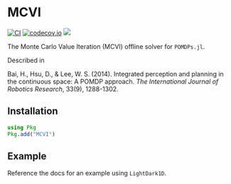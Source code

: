 # MCVI

[![CI](https://github.com/JuliaPOMDP/MCVI.jl/actions/workflows/CI.yml/badge.svg)](https://github.com/JuliaPOMDP/MCVI.jl/actions/workflows/CI.yml)
[![codecov.io](http://codecov.io/github/JuliaPOMDP/MCVI.jl/coverage.svg?branch=master)](http://codecov.io/github/JuliaPOMDP/MCVI.jl?branch=master)
[![](https://img.shields.io/badge/docs-stable-blue.svg)](https://JuliaPOMDP.github.io/MCVI.jl/stable)

The Monte Carlo Value Iteration (MCVI) offline solver for `POMDPs.jl`.

Described in

Bai, H., Hsu, D., & Lee, W. S. (2014). Integrated perception and planning in the continuous space: A POMDP approach. *The International Journal of Robotics Research*, 33(9), 1288-1302.

## Installation

```julia
using Pkg
Pkg.add("MCVI")
```

## Example

Reference the docs for an example using `LightDark1D`.
